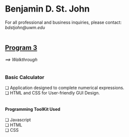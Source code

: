 <h1>Benjamin D. St. John</h1>
For all professional and business inquiries, please contact:<i> bdstjohn@uwm.edu</i> <br>
<br>
<h2><a href="https://github.com/sanctusjack/Project-3-Calculator">Program 3</a></h2>
<i>⟹ Walkthrough</i> <br>
<br>
<h3>Basic Calculator</h3>
    ❏ Application designed to complete numerical expressions.</i> <br>
    ❏ HTML and CSS for User-friendly GUI Design.<br>
<br>
<h4>Programming ToolKit Used</h4>
    ❏ Javascript <br>
    ❏ HTML <br>
    ❏ CSS <br>

